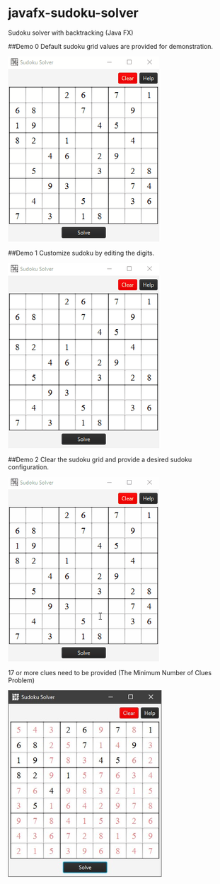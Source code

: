 # javafx-sudoku-solver

Sudoku solver with backtracking (Java FX)

##Demo 0 
Default sudoku grid values are provided for demonstration.

![Image_of_screenshot_1](demo-screenshot-1.gif)

##Demo 1
Customize sudoku by editing the digits.

![Image_of_screenshot_2](demo-screenshot-2.gif)

##Demo 2 
Clear the sudoku grid and provide a desired sudoku configuration.

![Image_of_screenshot_3](demo-screenshot-3.gif)

17 or more clues need to be provided (The Minimum Number of Clues Problem)

![Image_of_screenshot_4](demo-screenshot-1.jpg)